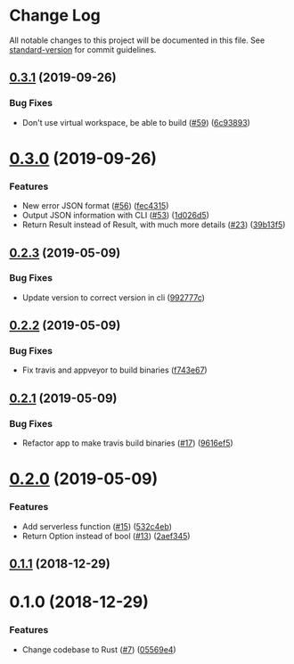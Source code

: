 # Change Log

All notable changes to this project will be documented in this file. See [standard-version](https://github.com/conventional-changelog/standard-version) for commit guidelines.

## [0.3.1](https://github.com/amaurymartiny/check_if_email_exists/compare/v0.3.0...v0.3.1) (2019-09-26)


### Bug Fixes

* Don't use virtual workspace, be able to build ([#59](https://github.com/amaurymartiny/check_if_email_exists/issues/59)) ([6c93893](https://github.com/amaurymartiny/check_if_email_exists/commit/6c93893))



# [0.3.0](https://github.com/amaurymartiny/check_if_email_exists/compare/v0.2.3...v0.3.0) (2019-09-26)


### Features

* New error JSON format ([#56](https://github.com/amaurymartiny/check_if_email_exists/issues/56)) ([fec4315](https://github.com/amaurymartiny/check_if_email_exists/commit/fec4315))
* Output JSON information with CLI ([#53](https://github.com/amaurymartiny/check_if_email_exists/issues/53)) ([1d026d5](https://github.com/amaurymartiny/check_if_email_exists/commit/1d026d5))
* Return Result<EmailDetails> instead of Result<bool>, with much more details ([#23](https://github.com/amaurymartiny/check_if_email_exists/issues/23)) ([39b13f5](https://github.com/amaurymartiny/check_if_email_exists/commit/39b13f5))



## [0.2.3](https://github.com/amaurymartiny/check_if_email_exists/compare/v0.2.2...v0.2.3) (2019-05-09)


### Bug Fixes

* Update version to correct version in cli ([992777c](https://github.com/amaurymartiny/check_if_email_exists/commit/992777c))



## [0.2.2](https://github.com/amaurymartiny/check_if_email_exists/compare/v0.2.1...v0.2.2) (2019-05-09)


### Bug Fixes

* Fix travis and appveyor to build binaries ([f743e67](https://github.com/amaurymartiny/check_if_email_exists/commit/f743e67))



## [0.2.1](https://github.com/amaurymartiny/check_if_email_exists/compare/v0.2.0...v0.2.1) (2019-05-09)


### Bug Fixes

* Refactor app to make travis build binaries ([#17](https://github.com/amaurymartiny/check_if_email_exists/issues/17)) ([9616ef5](https://github.com/amaurymartiny/check_if_email_exists/commit/9616ef5))



# [0.2.0](https://github.com/amaurymartiny/check_if_email_exists/compare/v0.1.1...v0.2.0) (2019-05-09)


### Features

* Add serverless function ([#15](https://github.com/amaurymartiny/check_if_email_exists/issues/15)) ([532c4eb](https://github.com/amaurymartiny/check_if_email_exists/commit/532c4eb))
* Return Option<bool> instead of bool ([#13](https://github.com/amaurymartiny/check_if_email_exists/issues/13)) ([2aef345](https://github.com/amaurymartiny/check_if_email_exists/commit/2aef345))



## [0.1.1](https://github.com/amaurymartiny/check_if_email_exists/compare/v0.1.0...v0.1.1) (2018-12-29)


# 0.1.0 (2018-12-29)


### Features

* Change codebase to Rust ([#7](https://github.com/amaurymartiny/check_if_email_exists/pull/7)) ([05569e4](https://github.com/amaurymartiny/check_if_email_exists/commit/05569e4900b4467fa6d7f03086343fac753fe4ad))
